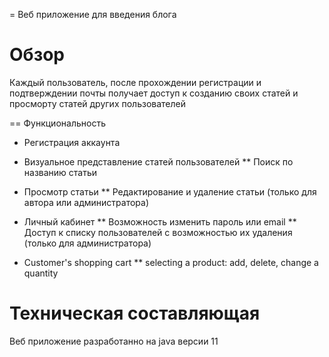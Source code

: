= Веб приложение для введения блога

Обзор
================================
Каждый пользователь, после прохождении регистрации и подтверждении почты 
получает доступ к созданию своих статей и просморту статей других пользователей

== Функциональность

* Регистрация аккаунта 

* Визуальное представление статей пользователей
** Поиск по названию статьи

* Просмотр статьи
** Редактирование и удаление статьи
   (только для автора или администратора)
   
* Личный кабинет
** Возможность изменить пароль или email
** Доступ к списку пользователей с возможностью их удаления
   (только для администратора)
   
* Customer's shopping cart
** selecting a product: add, delete, change a quantity

Техническая составляющая
================================
Веб приложение разработанно на java версии 11


